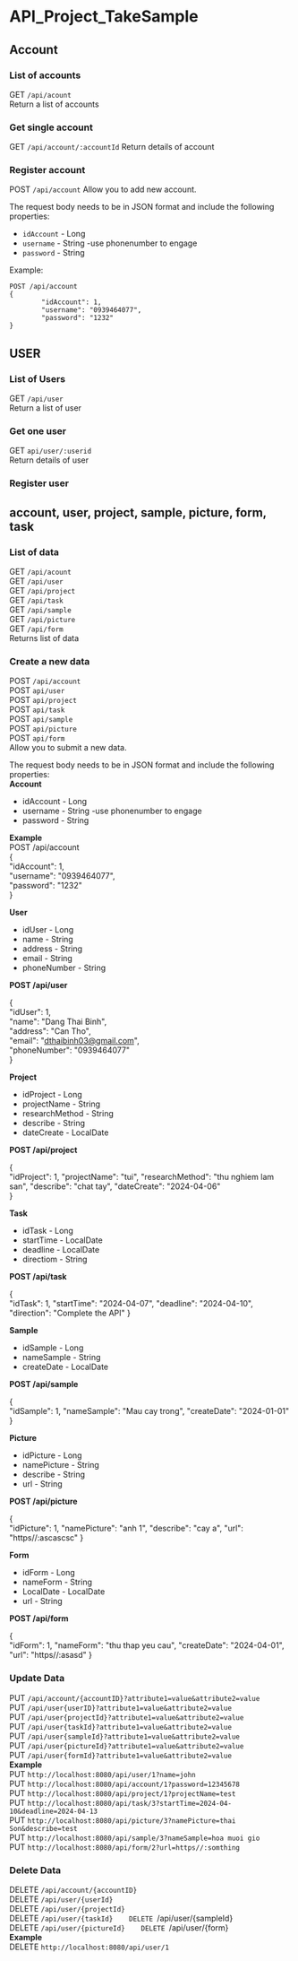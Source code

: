 # API_Project_TakeSample

## Account

### List of accounts
GET `/api/acount`  
Return a list of accounts

### Get single account  
GET `/api/account/:accountId` 
Return details of account

### Register account
POST `/api/account`
Allow you to add new account.

The request body needs to be in JSON format and include the following properties:

- `idAccount` - Long  
- `username` -  String -use phonenumber to engage  
- `password` - String

Example:
```
POST /api/account  
{  
        "idAccount": 1,  
        "username": "0939464077",  
        "password": "1232"  
}  
```

## USER  

### List of Users
GET `/api/user`  
Return a list of user

### Get one user
GET `api/user/:userid`  
Return details of user

### Register user

## account, user, project, sample, picture, form, task

### List of data
GET `/api/acount`  
GET `/api/user`  
GET `/api/project`  
GET `/api/task`  
GET `/api/sample`  
GET `/api/picture`  
GET `/api/form`  
Returns list of data


### Create a new data
POST `/api/account`  
POST `api/user`  
POST `api/project`  
POST `api/task`  
POST `api/sample`  
POST `api/picture`  
POST `api/form`  
Allow you to submit a new data.  
  
The request body needs to be in JSON format and include the following properties:  
**Account**  
- idAccount - Long  
- username -  String -use phonenumber to engage  
- password - String

**Example**  
POST /api/account  
{  
        "idAccount": 1,  
        "username": "0939464077",  
        "password": "1232"  
}  

**User**  
- idUser - Long  
- name - String  
- address - String  
- email - String  
- phoneNumber - String  
  
**POST /api/user**  

{  
        "idUser": 1,  
        "name": "Dang Thai Binh",  
        "address": "Can Tho",  
        "email": "dthaibinh03@gmail.com",  
        "phoneNumber": "0939464077"  
}   

**Project**  
- idProject - Long  
- projectName -  String   
- researchMethod - String
- describe - String
- dateCreate - LocalDate

**POST /api/project**  

{  
        "idProject": 1,
        "projectName": "tui",
        "researchMethod": "thu nghiem lam san",
        "describe": "chat tay",
        "dateCreate": "2024-04-06"  
}   

**Task**  
- idTask - Long  
- startTime -  LocalDate   
- deadline - LocalDate
- directiom - String

**POST /api/task**  

{  
        "idTask": 1,
        "startTime": "2024-04-07",
        "deadline": "2024-04-10",
        "direction": "Complete the API" 
}   

**Sample**  
- idSample - Long  
- nameSample -  String   
- createDate - LocalDate


**POST /api/sample**  

{  
        "idSample": 1,
        "nameSample": "Mau cay trong",
        "createDate": "2024-01-01"
}   

**Picture**  
- idPicture - Long  
- namePicture -  String   
- describe - String
- url - String  


**POST /api/picture**  

{  
        "idPicture": 1,
        "namePicture": "anh 1",
        "describe": "cay a",
        "url": "https//:ascascsc"
}   


**Form**  
- idForm - Long  
- nameForm -  String   
- LocalDate - LocalDate
- url - String  


**POST /api/form**  

{  
        "idForm": 1,
        "nameForm": "thu thap yeu cau",
        "createDate": "2024-04-01",
        "url": "https//:asasd"
}   


### Update Data
PUT `/api/account/{accountID}?attribute1=value&attribute2=value`  
PUT `/api/user{userID}?attribute1=value&attribute2=value`  
PUT `/api/user{projectId}?attribute1=value&attribute2=value`  
PUT `/api/user{taskId}?attribute1=value&attribute2=value`  
PUT `/api/user{sampleId}?attribute1=value&attribute2=value`  
PUT `/api/user{pictureId}?attribute1=value&attribute2=value`  
PUT `/api/user{formId}?attribute1=value&attribute2=value`  
**Example**  
PUT `http://localhost:8080/api/user/1?name=john`  
PUT `http://localhost:8080/api/account/1?password=12345678`  
PUT `http://localhost:8080/api/project/1?projectName=test`  
PUT `http://localhost:8080/api/task/3?startTime=2024-04-10&deadline=2024-04-13`  
PUT `http://localhost:8080/api/picture/3?namePicture=thai Son&describe=test`  
PUT `http://localhost:8080/api/sample/3?nameSample=hoa muoi gio`  
PUT `http://localhost:8080/api/form/2?url=https//:somthing`  

### Delete Data
DELETE `/api/account/{accountID}`  
DELETE `/api/user/{userId}`  
DELETE `/api/user/{projectId}`  
DELETE `/api/user/{taskId}   
DELETE `/api/user/{sampleId}   
DELETE `/api/user/{pictureId}   
DELETE `/api/user/{form}   
**Example**  
DELETE `http://localhost:8080/api/user/1`  
